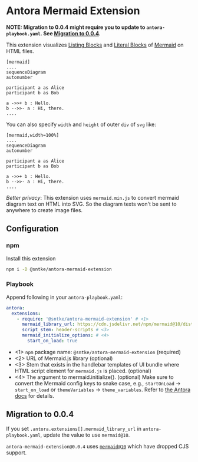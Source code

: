# Antora Mermaid Extension

**NOTE: Migration to 0.0.4 might require you to update to `antora-playbook.yaml`. See [Migration to 0.0.4](#migration-to-004).**

This extension visualizes [Listing Blocks](https://docs.asciidoctor.org/asciidoc/latest/verbatim/listing-blocks/)
and [Literal Blocks](https://docs.asciidoctor.org/asciidoc/latest/verbatim/literal-blocks/)
of [Mermaid](https://mermaid-js.github.io/mermaid/#/) on HTML files.

```asciidoc
[mermaid]
....
sequenceDiagram
autonumber

participant a as Alice
participant b as Bob

a ->>+ b : Hello.
b -->>- a : Hi, there.
....
```

You can also specify `width` and `height` of outer `div` of `svg` like:

```asciidoc
[mermaid,width=100%]
....
sequenceDiagram
autonumber

participant a as Alice
participant b as Bob

a ->>+ b : Hello.
b -->>- a : Hi, there.
....
```

*Better privacy*:
This extension uses `mermaid.min.js` to convert mermaid diagram text on HTML into SVG.
So the diagram texts won't be sent to anywhere to create image files.

## Configuration

### npm

Install this extension

```bash
npm i -D @sntke/antora-mermaid-extension
```

### Playbook

Append following in your `antora-playbook.yaml`:

```yaml
antora:
  extensions:
    - require: '@sntke/antora-mermaid-extension' # <1>
      mermaid_library_url: https://cdn.jsdelivr.net/npm/mermaid@10/dist/mermaid.esm.min.mjs # <2>
      script_stem: header-scripts # <3>
      mermaid_initialize_options: # <4>
        start_on_load: true

```

* <1> `npm` package name: `@sntke/antora-mermaid-extension` (required)
* <2> URL of Mermaid.js library (optional)
* <3> Stem that exists in the handlebar templates of UI bundle where HTML script element for `mermaid.js` is placed. (optional)
* <4> The argument to mermaid.initialize(). (optional)
      Make sure to convert the Mermaid config keys to snake case, e.g., `startOnLoad` -> `start_on_load` or `themeVariables` -> `theme_variables`.
      Refer to [the Antora docs](https://docs.antora.org/antora/latest/extend/configure-extension/#configuration-key-transformation) for details.

## Migration to 0.0.4

If you set `.antora.extensions[].mermaid_library_url` in `antora-playbook.yaml`, update the value to use `mermaid@10`.

`antora-mermaid-extension@0.0.4` uses [`mermaid@10`](https://github.com/mermaid-js/mermaid/releases/tag/v10.0.0) which
have dropped CJS support. 
